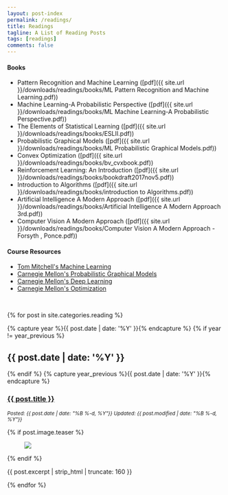 ```yaml
---
layout: post-index
permalink: /readings/
title: Readings
tagline: A List of Reading Posts
tags: [readings]
comments: false
---
```


#### Books
- Pattern Recognition and Machine Learning ([pdf]({{ site.url }}/downloads/readings/books/ML Pattern Recognition and Machine Learning.pdf))
- Machine Learning-A Probabilistic Perspective ([pdf]({{ site.url }}/downloads/readings/books/ML Machine Learning-A Probabilistic Perspective.pdf))
- The Elements of Statistical Learning ([pdf]({{ site.url }}/downloads/readings/books/ESLII.pdf))
- Probabilistic Graphical Models ([pdf]({{ site.url }}/downloads/readings/books/ML Probabilistic Graphical Models.pdf))
- Convex Optimization ([pdf]({{ site.url }}/downloads/readings/books/bv_cvxbook.pdf))
- Reinforcement Learning: An Introduction ([pdf]({{ site.url }}/downloads/readings/books/bookdraft2017nov5.pdf))
- Introduction to Algorithms ([pdf]({{ site.url }}/downloads/readings/books/introduction to Algorithms.pdf))
- Artificial Intelligence A Modern Approach ([pdf]({{ site.url }}/downloads/readings/books/Artificial Intelligence A Modern Approach 3rd.pdf))
- Computer Vision A Modern Approach ([pdf]({{ site.url }}/downloads/readings/books/Computer Vision A Modern Approach - Forsyth , Ponce.pdf))


#### Course Resources
- <a href ="http://www.cs.cmu.edu/~tom/10701_sp11/lectures.shtml">Tom Mitchell's Machine Learning</a>
- <a href ="http://www.cs.cmu.edu/~epxing/Class/10708-14/lecture.html">Carnegie Mellon's Probabilistic Graphical Models</a>
- <a href ="http://alex.smola.org/teaching/10-701-15/neural.html">Carnegie Mellon's Deep Learning</a>
- <a href ="http://www.cs.cmu.edu/~suvrit/teach/aopt.html">Carnegie Mellon's Optimization</a>

<br />

{% for post in site.categories.reading %}

  {% capture year %}{{ post.date | date: '%Y' }}{% endcapture %}
  {% if year != year_previous %}
  <h2>{{ post.date | date: '%Y' }}</h2>
  {% endif %}
  {% capture year_previous %}{{ post.date | date: '%Y' }}{% endcapture %}

  <h3><a href="{{ site.url }}{{ post.url }}" title="{{ post.title }}">{{ post.title }}</a></h3>
  <p><i><small>Posted: {{ post.date | date: "%B %-d, %Y"}} Updated: {{ post.modified | date: "%B %-d, %Y"}}</small></i></p>
  {% if post.image.teaser %}
  <figure>
    <a href="{{ site.url }}{{ post.url }}"><img src="{{ site.url }}{{ post.image.teaser }}"></a>
  </figure>
  {% endif %}
  <p>{{ post.excerpt | strip_html | truncate: 160 }}</p>

{% endfor %}